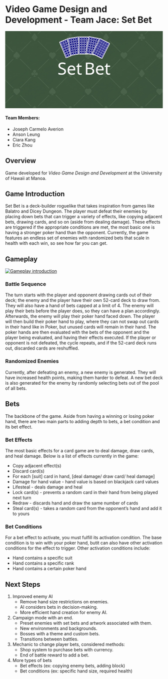 # Video Game Design and Development - Team Jace: Set Bet

![](doc/set_bet_image.png)

#### Team Members:
* Joseph Carmelo Averion
* Anson Leung
* Ciara Kang
* Eric Zhou

## Overview
Game developed for _Video Game Design and Development_ at the University of Hawaii at Manoa.

## Game Introduction
Set Bet is a deck-builder roguelike that takes inspiration from games like Balatro and Dicey Dungeon. The player must defeat their enemies by placing down bets that can trigger a variety of effects, like copying adjacent bets, drawing cards, and so on (aside from dealing damage). These effects are triggered if the appropriate conditions are met, the most basic one is having a stronger poker hand than the opponent. Currently, the game features an endless set of enemies with randomized bets that scale in health with each win, so see how far you can get.

## Gameplay
[![Gameplay introduction](https://img.youtube.com/vi/cc1m0SNGGXM/0.jpg)](https://youtu.be/cc1m0SNGGXM?si=8fjELvK_GrRjr6cs)

### Battle Sequence
The turn starts with the player and opponent drawing cards out of their deck; the enemy and the player have their own 52-card deck to draw from. They will also have a hand of bets capped at a limit of 4. The enemy will play their bets before the player does, so they can have a plan accordingly. Afterwards, the enemy will play their poker hand faced down. The player will then build their poker hand to play, where they can not swap out cards in their hand like in Poker, but unused cards will remain in their hand. The poker hands are then evaluated with the bets of the opponent and the player being evaluated, and having their effects executed. If the player or opponent is not defeated, the cycle repeats, and if the 52-card deck runs out, discarded cards are reshuffled.

### Randomized Enemies
Currently, after defeating an enemy, a new enemy is generated. They will have increased health points, making them harder to defeat. A new bet deck is also generated for the enemy by randomly selecting bets out of the pool of all bets.

## Bets
The backbone of the game. Aside from having a winning or losing poker hand, there are two main parts to adding depth to bets, a bet condition and its bet effect.

### Bet Effects
The most basic effects for a card game are to deal damage, draw cards, and heal damage. Below is a list of effects currently in the game:
* Copy adjacent effect(s)
* Discard card(s)
* For each \[suit] card in hand, \[deal damage/ draw card/ heal damage]
* Damage for hand value - hand value is based on blackjack card values
* Lifesteal - deals damage and heal
* Lock card(s) - prevents a random card in their hand from being played next turn
* Redraw - discards hand and draw the same number of cards
* Steal card(s) - takes a random card from the opponent’s hand and add it to yours

### Bet Conditions
For a bet effect to activate, you must fulfill its activation condition. The base condition is to win with your poker hand, butit can also have other activation conditions for the effect to trigger. Other activation conditions include:
* Hand contains a specific suit
* Hand contains a specific rank
* Hand contains a certain poker hand

## Next Steps
1. Improved enemy AI
    * Remove hand size restrictions on enemies.
    * AI considers bets in decision-making.
    * More efficient hand creation for enemy AI.
2. Campaign mode with an end.
    * Preset enemies with set bets and artwork associated with them.
    * New environments and backgrounds.
    * Bosses with a theme and custom bets.
    * Transitions between battles.
4. Mechanic to change player bets, considered methods:
    * Shop system to purchase bets with currency.
    * End of battle reward to add a bet.
5. More types of bets
    * Bet effects (ex: copying enemy bets, adding block)
    * Bet conditions (ex: specific hand size, required health)
